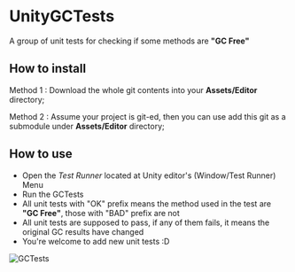 # UnityGCTests
A group of unit tests for checking if some methods are **"GC Free"**

## How to install

Method 1 : Download the whole git contents into your **Assets/Editor** directory;

Method 2 : Assume your project is git-ed, then you can use add this git as a submodule under **Assets/Editor** directory;

## How to use

* Open the *Test Runner* located at Unity editor's (Window/Test Runner) Menu
* Run the GCTests
* All unit tests with "OK" prefix means the method used in the test are **"GC Free"**, those with "BAD" prefix are not
* All unit tests are supposed to pass, if any of them fails, it means the original GC results have changed
* You're welcome to add new unit tests :D

![GCTests](https://TMPxyz.github.io/images/GCTests.jpg)

